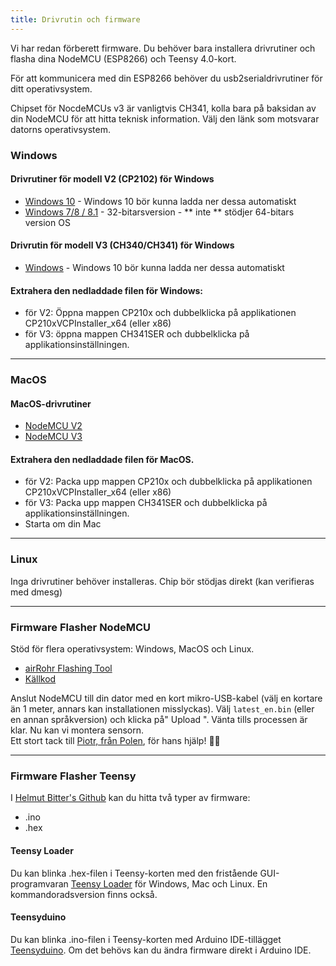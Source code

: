 ```yaml
---
title: Drivrutin och firmware
---
```


Vi har redan förberett firmware. Du behöver bara installera drivrutiner och flasha dina NodeMCU (ESP8266) och Teensy 4.0-kort.

För att kommunicera med din ESP8266 behöver du usb2serialdrivrutiner för ditt operativsystem.

Chipset för NocdeMCUs v3 är vanligtvis CH341, kolla bara på baksidan av din NodeMCU för att hitta teknisk information. Välj den länk som motsvarar datorns operativsystem.

### Windows

#### Drivrutiner för modell V2 (CP2102) för Windows
* [Windows 10](https://www.silabs.com/documents/public/software/CP210x_Universal_Windows_Driver.zip) - Windows 10 bör kunna ladda ner dessa automatiskt
* [Windows 7/8 / 8.1](https://www.silabs.com/documents/public/software/CP210x_Windows_Drivers.zip) - 32-bitarsversion - ** inte ** stödjer 64-bitars version OS

#### Drivrutin för modell V3 (CH340/CH341) för Windows
* [Windows](http://www.wch.cn/downloads/file/5.html) - Windows 10 bör kunna ladda ner dessa automatiskt

#### Extrahera den nedladdade filen för Windows:
* för V2: Öppna mappen CP210x och dubbelklicka på applikationen CP210xVCPInstaller_x64 (eller x86)
* för V3: öppna mappen CH341SER och dubbelklicka på applikationsinställningen.

---

### MacOS

#### MacOS-drivrutiner
* [NodeMCU V2](https://www.silabs.com/documents/public/software/Mac_OSX_VCP_Driver.zip)
* [NodeMCU V3](http://www.wch.cn/downloads/file/178.html)

#### Extrahera den nedladdade filen för MacOS.
* för V2: Packa upp mappen CP210x och dubbelklicka på applikationen CP210xVCPInstaller_x64 (eller x86)
* för V3: Packa upp mappen CH341SER och dubbelklicka på applikationsinställningen.
* Starta om din Mac
---

### Linux
Inga drivrutiner behöver installeras. Chip bör stödjas direkt (kan verifieras med dmesg)

---
### Firmware Flasher NodeMCU
Stöd för flera operativsystem: Windows, MacOS och Linux.

* [airRohr Flashing Tool](http://firmware.sensor.community/airrohr/flashing-tool/)
* [Källkod](https://github.com/opendata-stuttgart/airrohr-firmware-flasher/)

Anslut NodeMCU till din dator med en kort mikro-USB-kabel (välj en kortare än 1 meter, annars kan installationen misslyckas). Välj `latest_en.bin` (eller en annan språkversion) och klicka på" Upload ".
Vänta tills processen är klar. Nu kan vi montera sensorn.
<br>
Ett stort tack till [Piotr, från Polen](https://dropbox.inf.re/), för hans hjälp! 🙋‍♂️

---

### Firmware Flasher Teensy
I [Helmut Bitter's Github](https://github.com/hbitter/DNMS/tree/master/Firmware) kan du hitta två typer av firmware:
* .ino
* .hex

#### Teensy Loader
Du kan blinka .hex-filen i Teensy-korten med den fristående GUI-programvaran [Teensy Loader](https://www.pjrc.com/teensy/loader.html) för Windows, Mac och Linux.
En kommandoradsversion finns också.

#### Teensyduino
Du kan blinka .ino-filen i Teensy-korten med Arduino IDE-tillägget [Teensyduino](https://www.pjrc.com/teensy/teensyduino.html).
Om det behövs kan du ändra firmware direkt i Arduino IDE.